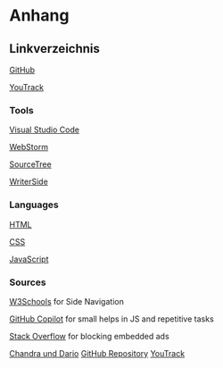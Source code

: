 # Anhang

## Linkverzeichnis

[GitHub](https://github.com/An0n-00/M431-WebProject)

[YouTrack](https://ims.youtrack.cloud/gantt-charts/199-1?issue=M431WEB-13)

### Tools

[Visual Studio Code](https://code.visualstudio.com/)

[WebStorm](https://www.jetbrains.com/webstorm/)

[SourceTree](https://www.sourcetreeapp.com/)

[WriterSide](https://www.jetbrains.com/writerside/)

### Languages

[HTML](https://developer.mozilla.org/en-US/docs/Web/HTML)

[CSS](https://developer.mozilla.org/en-US/docs/Web/CSS)

[JavaScript](https://developer.mozilla.org/en-US/docs/Web/JavaScript)

### Sources

[W3Schools](https://www.w3schools.com/) for Side Navigation

[GitHub Copilot](https://copilot.github.com/) for small helps in JS and repetitive tasks

[Stack Overflow](https://stackoverflow.com/) for blocking embedded ads


<seealso>
       <category ref="author">
            <a href="https://www.github.com/An0n-00/M431-WebProject">Chandra und Dario</a>          
       </category>
       <category ref="external">
           <a href="https://www.github.com/An0n-00/M431-WebProject">GitHub Repository</a>
           <a href="https://ims.youtrack.cloud/gantt-charts/199-1">YouTrack</a>
       </category>
</seealso>